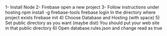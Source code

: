 1- Install Node
2- Firebase open a new project
3- Follow instructions under hosting
npm install -g firebase-tools
firebase login
In the directory where project exists
firebase init
4) Choose Database and Hosting (with space)
5) Set public directory as you want (maybe dist)
You should put your web site in that public directory
6) Open database.rules.json and change read as true
